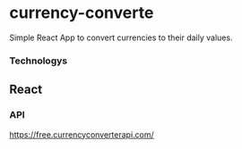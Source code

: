 # currency-converte
Simple React App to convert currencies to their daily values.

### Technologys

## React

### API

https://free.currencyconverterapi.com/